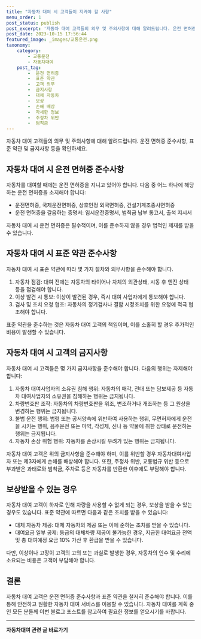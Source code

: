 ```yaml
---
title: "자동차 대여 시 고객들이 지켜야 할 사항"
menu_order: 1
post_status: publish
post_excerpt: '자동차 대여 고객들의 의무 및 주의사항에 대해 알려드립니다. 운전 면허증 준수사항, 표준 약관 및 금지사항 등을 확인하세요.'
post_date: 2023-10-15 17:56:44
featured_image: _images/교통운전.png
taxonomy:
    category:
        - 교통운전
        - 자동차대여
    post_tag:
        -  운전 면허증
        -  표준 약관
        -  고객 의무
        -  금지사항
        -  대체 자동차
        -  보상
        -  손해 배상
        -  자세한 정보
        -  주정차 위반
        -  범칙금
---
```



 자동차 대여 고객들의 의무 및 주의사항에 대해 알려드립니다. 운전 면허증 준수사항, 표준 약관 및 금지사항 등을 확인하세요.

##  자동차 대여 시 운전 면허증 준수사항

자동차를 대여할 때에는 운전 면허증을 지니고 있어야 합니다. 다음 중 어느 하나에 해당하는 운전 면허증을 소지해야 합니다:

- 운전면허증, 국제운전면허증, 상호인정 외국면허증, 건설기계조종사면허증
- 운전 면허증을 갈음하는 증명서: 임시운전증명서, 범칙금 납부 통고서, 출석 지시서

자동차 대여 시 운전 면허증은 필수적이며, 이를 준수하지 않을 경우 법적인 제재를 받을 수 있습니다.

##  자동차 대여 시 표준 약관 준수사항

자동차 대여 시 표준 약관에 따라 몇 가지 절차와 의무사항을 준수해야 합니다.

1. 자동차 점검: 대여 전에는 자동차의 타이어나 차체의 외관상태, 시동 후 엔진 상태 등을 점검해야 합니다.
2. 이상 발견 시 통보: 이상이 발견된 경우, 즉시 대여 사업자에게 통보해야 합니다.
3. 검사 및 조치 요청 협조: 자동차의 정기검사나 결함 시정조치를 위한 요청에 적극 협조해야 합니다.

표준 약관을 준수하는 것은 자동차 대여 고객의 책임이며, 이를 소홀히 할 경우 추가적인 비용이 발생할 수 있습니다.

##  자동차 대여 시 고객의 금지사항

자동차 대여 시 고객들은 몇 가지 금지사항을 준수해야 합니다. 다음의 행위는 자제해야 합니다:

1. 자동차 대여사업자의 소유권 침해 행위: 자동차의 매각, 전대 또는 담보제공 등 자동차 대여사업자의 소유권을 침해하는 행위는 금지됩니다.
2. 차량번호판 조작: 자동차의 차량번호판을 위조, 변조하거나 개조하는 등 그 원상을 변경하는 행위는 금지됩니다.
3. 불법 운전 행위: 법령 또는 공서양속에 위반하여 사용하는 행위, 무면허자에게 운전을 시키는 행위, 음주운전 또는 마약, 각성제, 신나 등 약물에 취한 상태로 운전하는 행위는 금지됩니다.
4. 자동차 손상 위험 행위: 자동차를 손상시킬 우려가 있는 행위는 금지됩니다.

자동차 대여 고객은 위의 금지사항을 준수해야 하며, 이를 위반할 경우 자동차대여사업자 또는 제3자에게 손해를 배상해야 합니다. 또한, 주정차 위반, 교통법규 위반 등으로 부과받은 과태료와 범칙금, 주차료 등은 자동차를 반환한 이후에도 부담해야 합니다.

##  보상받을 수 있는 경우

자동차 대여 고객이 하자로 인해 차량을 사용할 수 없게 되는 경우, 보상을 받을 수 있는 경우도 있습니다. 표준 약관에 따르면 다음과 같은 조치를 받을 수 있습니다:

- 대체 자동차 제공: 대체 자동차의 제공 또는 이에 준하는 조치를 받을 수 있습니다.
- 대여요금 일부 공제: 동급의 대체차량 제공이 불가능한 경우, 지급한 대여요금 전액 및 총 대여예정 요금 10% 가산 후 환급을 받을 수 있습니다.

다만, 이상이나 고장이 고객의 고의 또는 과실로 발생한 경우, 자동차의 인수 및 수리에 소요되는 비용은 고객이 부담해야 합니다.

## 결론

자동차 대여 고객은 운전 면허증 준수사항과 표준 약관을 철저히 준수해야 합니다. 이를 통해 안전하고 원활한 자동차 대여 서비스를 이용할 수 있습니다. 자동차 대여를 계획 중인 모든 분들께 이번 블로그 포스트를 참고하여 필요한 정보를 얻으시기를 바랍니다.

<!-- wp:separator -->
<hr class="wp-block-separator has-alpha-channel-opacity"/>
<!-- /wp:separator -->

<!-- wp:group {"backgroundColor":"base","layout":{"type":"constrained"}} -->
<div class="wp-block-group has-base-background-color has-background"><!-- wp:paragraph {"align":"center","fontSize":"medium"} -->
<p class="has-text-align-center has-large-font-size"><strong>자동차대여 관련 글 바로가기</strong></p>
<!-- /wp:paragraph -->


<!-- wp:latest-posts {"categories":[{"id":1513,"count":19,"description":"","link":"https://uknowlaw.com/category/%ec%9e%90%eb%8f%99%ec%b0%a8%eb%8c%80%ec%97%ac/","name":"자동차대여","slug":"자동차대여","taxonomy":"category","parent":0,"meta":[],"_links":{"self":[{"href":"https://uknowlaw.com/wp-json/wp/v2/categories/1513"}],"collection":[{"href":"https://uknowlaw.com/wp-json/wp/v2/categories"}],"about":[{"href":"https://uknowlaw.com/wp-json/wp/v2/taxonomies/category"}],"wp:post_type":[{"href":"https://uknowlaw.com/wp-json/wp/v2/posts?categories=1513"}],"curies":[{"name":"wp","href":"https://api.w.org/{rel}","templated":true}]}}],"postsToShow":100,"excerptLength":28,"postLayout":"grid","columns":2,"featuredImageAlign":"left","featuredImageSizeSlug":"large","fontSize":18px} /--></div>
<!-- /wp:group -->